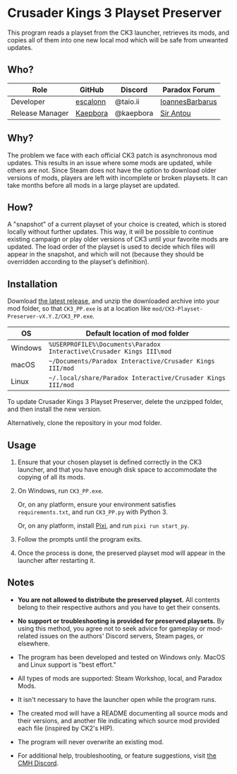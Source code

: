 # Crusader Kings 3 Playset Preserver

This program reads a playset from the CK3 launcher, retrieves its mods, and copies all of them into one new local mod which will be safe from unwanted updates.

## Who?

| Role            | GitHub                                   | Discord   | Paradox Forum                                                                          |
| --------------- | ---------------------------------------- | --------- | -------------------------------------------------------------------------------------- |
| Developer       | [escalonn](https://github.com/escalonn)  | @taio.ii  | [IoannesBarbarus](https://forum.paradoxplaza.com/forum/members/ioannesbarbarus.951663) |
| Release Manager | [Kaepbora](https://github.com/Ant0nidas) | @kaepbora | [Sir Antou](https://forum.paradoxplaza.com/forum/members/sir-antou.601346)             |

## Why?

The problem we face with each official CK3 patch is asynchronous mod updates. This results in an issue where some mods are updated, while others are not. Since Steam does not have the option to download older versions of mods, players are left with incomplete or broken playsets. It can take months before all mods in a large playset are updated.

## How?

A "snapshot" of a current playset of your choice is created, which is stored locally without further updates. This way, it will be possible to continue existing campaign or play older versions of CK3 until your favorite mods are updated. The load order of the playset is used to decide which files will appear in the snapshot, and which will not (because they should be overridden according to the playset's definition).

## Installation

Download [the latest release](https://github.com/Ant0nidas/CK3-Playset-Preserver/releases/latest), and unzip the downloaded archive into your mod folder, so that `CK3_PP.exe` is at a location like `mod/CK3-Playset-Preserver-vX.Y.Z/CK3_PP.exe`.

| OS       | Default location of mod folder                                       |
| -------- | -------------------------------------------------------------------- |
| Windows  | `%USERPROFILE%\Documents\Paradox Interactive\Crusader Kings III\mod` |
| macOS    | `~/Documents/Paradox Interactive/Crusader Kings III/mod`             |
| Linux    | `~/.local/share/Paradox Interactive/Crusader Kings III/mod`          |

To update Crusader Kings 3 Playset Preserver, delete the unzipped folder, and then install the new version.

Alternatively, clone the repository in your mod folder.

## Usage

1. Ensure that your chosen playset is defined correctly in the CK3 launcher, and that you have enough disk space to accommodate the copying of all its mods.

2. On Windows, run `CK3_PP.exe`.

    Or, on any platform, ensure your environment satisfies `requirements.txt`, and run `CK3_PP.py` with Python 3.

    Or, on any platform, install [Pixi](https://pixi.sh), and run `pixi run start_py`.

3. Follow the prompts until the program exits.

4. Once the process is done, the preserved playset mod will appear in the launcher after restarting it.

## Notes

- **You are not allowed to distribute the preserved playset.** All contents belong to their respective authors and you have to get their consents.

- **No support or troubleshooting is provided for preserved playsets.** By using this method, you agree not to seek advice for gameplay or mod-related issues on the authors' Discord servers, Steam pages, or elsewhere.

- The program has been developed and tested on Windows only. MacOS and Linux support is "best effort."

- All types of mods are supported: Steam Workshop, local, and Paradox Mods.

- It isn't necessary to have the launcher open while the program runs.

- The created mod will have a README documenting all source mods and their versions, and another file indicating which source mod provided each file (inspired by CK2's HIP).

- The program will never overwrite an existing mod.

- For additional help, troubleshooting, or feature suggestions, visit [the CMH Discord](https://discord.gg/GuDjt9YQ).
